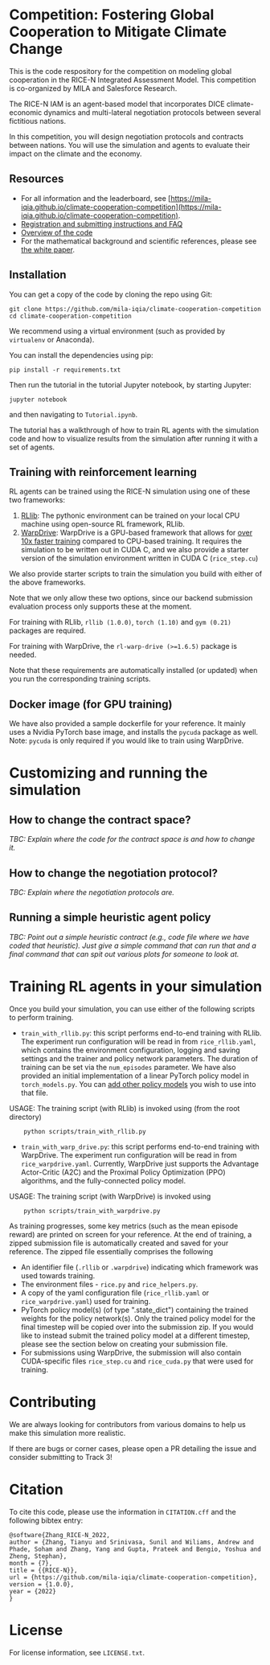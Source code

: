 # Competition: Fostering Global Cooperation to Mitigate Climate Change

This is the code respository for the competition on modeling global cooperation in the RICE-N Integrated Assessment Model. This competition is co-organized by MILA and Salesforce Research.

The RICE-N IAM is an agent-based model that incorporates DICE climate-economic dynamics and multi-lateral negotiation protocols between several fictitious nations.

In this competition, you will design negotiation protocols and contracts between nations. You will use the simulation and agents to evaluate their impact on the climate and the economy. 


## Resources

- For all information and the leaderboard, see [https://mila-iqia.github.io/climate-cooperation-competition](https://mila-iqia.github.io/climate-cooperation-competition).
- [Registration and submitting instructions and FAQ](README-submissions.md)
- [Overview of the code](README-code-overview.md)
- For the mathematical background and scientific references, please see [the white paper](https://github.com/mila-iqia/climate-cooperation-competition/blob/website/website/src/pdf/ai-for-global-climate-cooperation-competition_white-paper.pdf).



## Installation

You can get a copy of the code by cloning the repo using Git: 

```
git clone https://github.com/mila-iqia/climate-cooperation-competition
cd climate-cooperation-competition
```

We recommend using a virtual environment (such as provided by ```virtualenv``` or Anaconda).

You can install the dependencies using pip:

```
pip install -r requirements.txt
```

Then run the tutorial in the tutorial Jupyter notebook, by starting Jupyter:

```
jupyter notebook
``` 

and then navigating to ```Tutorial.ipynb```.

The tutorial has a walkthrough of how to train RL agents with the simulation code and how to visualize results from the simulation after running it with a set of agents.

## Training with reinforcement learning

RL agents can be trained using the RICE-N simulation using one of these two frameworks:

1. [RLlib](https://docs.ray.io/en/latest/rllib/index.html#:~:text=RLlib%20is%20an%20open%2Dsource,large%20variety%20of%20industry%20applications): The pythonic environment can be trained on your local CPU machine using open-source RL framework, RLlib.
2. [WarpDrive](https://github.com/salesforce/warp-drive): WarpDrive is a GPU-based framework that allows for [over 10x faster training](https://arxiv.org/pdf/2108.13976.pdf) compared to CPU-based training. It requires the simulation to be written out in CUDA C, and we also provide a starter version of the simulation environment written in CUDA C (`rice_step.cu`)

We also provide starter scripts to train the simulation you build with either of the above frameworks.

Note that we only allow these two options, since our backend submission evaluation process only supports these at the moment.


For training with RLlib, `rllib (1.0.0)`, `torch (1.10)` and `gym (0.21)` packages are required.

For training with WarpDrive, the `rl-warp-drive (>=1.6.5)` package is needed.

Note that these requirements are automatically installed (or updated) when you run the corresponding training scripts.


## Docker image (for GPU training)

We have also provided a sample dockerfile for your reference. It mainly uses a Nvidia PyTorch base image, and installs the `pycuda` package as well. Note: `pycuda` is only required if you would like to train using WarpDrive.


# Customizing and running the simulation


## How to change the contract space?

*TBC: Explain where the code for the contract space is and how to change it.*

## How to change the negotiation protocol?

*TBC: Explain where the negotiation protocols are.*


## Running a simple heuristic agent policy

*TBC: Point out a simple heuristic contract (e.g., code file where we have coded that heuristic). Just give a simple command that can run that and a final command that can spit out various plots for someone to look at.*


# Training RL agents in your simulation

Once you build your simulation, you can use either of the following scripts to perform training.

- `train_with_rllib.py`: this script performs end-to-end training with RLlib. The experiment run configuration will be read in from `rice_rllib.yaml`, which contains the environment configuration, logging and saving settings and the trainer and policy network parameters. The duration of training can be set via the `num_episodes` parameter. We have also provided an initial implementation of a linear PyTorch policy model in `torch_models.py`. You can [add other policy models](https://docs.ray.io/en/latest/rllib/rllib-concepts.html) you wish to use into that file.

USAGE: The training script (with RLlib) is invoked using (from the root directory)
```commandline
    python scripts/train_with_rllib.py
```

- `train_with_warp_drive.py`: this script performs end-to-end training with WarpDrive. The experiment run configuration will be read in from `rice_warpdrive.yaml`. Currently, WarpDrive just supports the Advantage Actor-Critic (A2C) and the Proximal Policy Optimization (PPO) algorithms, and the fully-connected policy model.

USAGE: The training script (with WarpDrive) is invoked using
```commandline
    python scripts/train_with_warpdrive.py
```

As training progresses, some key metrics (such as the mean episode reward) are printed on screen for your reference. At the end of training, a zipped submission file is automatically created and saved for your reference. The zipped file essentially comprises the following

- An identifier file (`.rllib` or `.warpdrive`) indicating which framework was used towards training.
- The environment files - `rice.py` and `rice_helpers.py`.
- A copy of the yaml configuration file (`rice_rllib.yaml` or `rice_warpdrive.yaml`) used for training.
- PyTorch policy model(s) (of type ".state_dict") containing the trained weights for the policy network(s). Only the trained policy model for the final timestep will be copied over into the submission zip. If you would like to instead submit the trained policy model at a different timestep, please see the section below on creating your submission file.
- For submissions using WarpDrive, the submission will also contain CUDA-specific files `rice_step.cu` and `rice_cuda.py` that were used for training.


# Contributing

We are always looking for contributors from various domains to help us make this simulation more realistic. 

If there are bugs or corner cases, please open a PR detailing the issue and consider submitting to Track 3!


# Citation

To cite this code, please use the information in ```CITATION.cff``` and the following bibtex entry:

```
@software{Zhang_RICE-N_2022,
author = {Zhang, Tianyu and Srinivasa, Sunil and Wiliams, Andrew and Phade, Soham and Zhang, Yang and Gupta, Prateek and Bengio, Yoshua and Zheng, Stephan},
month = {7},
title = {{RICE-N}},
url = {https://github.com/mila-iqia/climate-cooperation-competition},
version = {1.0.0},
year = {2022}
}
```


# License

For license information, see ```LICENSE.txt```.